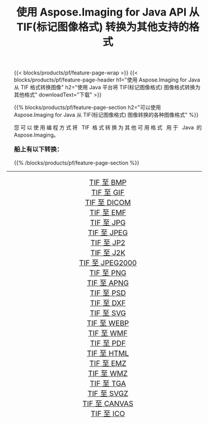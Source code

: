 ﻿---
title: 使用 Aspose.Imaging for Java API 从 TIF(标记图像格式) 转换为其他支持的格式 
weight: 3920
url: /zh-hans/java/conversion/from/tif/ 
lang: zh-hans
langdirlevel: 2
locales: zh-hans,ja,it,ru,de,es,fr,nl,id,lt,pl,pt,vi,tr,ko,zh-hant,ar,hi,th,sv,cs,uk,he
description: Aspose.Imaging 可以使用 Java 平台轻松地将 TIF(标记图像格式) 转换为其他格式
---

{{< blocks/products/pf/feature-page-wrap >}}
{{< blocks/products/pf/feature-page-header h1="使用 Aspose.Imaging for Java 从 TIF 格式转换图像" h2="使用 Java 平台将 TIF(标记图像格式) 图像格式转换为其他格式" downloadText="下载" >}}


{{% blocks/products/pf/feature-page-section  h2="可以使用 Aspose.Imaging for Java 从 TIF(标记图像格式) 图像转换的各种图像格式" %}}
<p align=justify>您可以使用编程方式将 TIF 格式转换为其他可用格式
用于 Java 的 Aspose.Imaging。 </p>
<h3 style="margin-top:16px;">
船上有以下转换：
</h3>
{{% /blocks/products/pf/feature-page-section %}}
<div class="container-fluid productfamilypage bg-gray">
    <div class="convertypes bg-gray agp-content section">
        <div class="container">
		<hr style="margin-left:-20px;"/>
		<div class="row other-converters" style="gap: 10px;font-size: 19px;text-align:center;">
		    <div class='col-md-3 other-converter remove-lp remove-rp'><a href="/imaging/zh-hans/java/conversion/tif-to-bmp/" style="padding:15px;">TIF 至 BMP</a></div><div class='col-md-3 other-converter remove-lp remove-rp'><a href="/imaging/zh-hans/java/conversion/tif-to-gif/" style="padding:15px;">TIF 至 GIF</a></div><div class='col-md-3 other-converter remove-lp remove-rp'><a href="/imaging/zh-hans/java/conversion/tif-to-dicom/" style="padding:15px;">TIF 至 DICOM</a></div><div class='col-md-3 other-converter remove-lp remove-rp'><a href="/imaging/zh-hans/java/conversion/tif-to-emf/" style="padding:15px;">TIF 至 EMF</a></div><div class='col-md-3 other-converter remove-lp remove-rp'><a href="/imaging/zh-hans/java/conversion/tif-to-jpg/" style="padding:15px;">TIF 至 JPG</a></div><div class='col-md-3 other-converter remove-lp remove-rp'><a href="/imaging/zh-hans/java/conversion/tif-to-jpeg/" style="padding:15px;">TIF 至 JPEG</a></div><div class='col-md-3 other-converter remove-lp remove-rp'><a href="/imaging/zh-hans/java/conversion/tif-to-jp2/" style="padding:15px;">TIF 至 JP2</a></div><div class='col-md-3 other-converter remove-lp remove-rp'><a href="/imaging/zh-hans/java/conversion/tif-to-j2k/" style="padding:15px;">TIF 至 J2K</a></div><div class='col-md-3 other-converter remove-lp remove-rp'><a href="/imaging/zh-hans/java/conversion/tif-to-jpeg2000/" style="padding:15px;">TIF 至 JPEG2000</a></div><div class='col-md-3 other-converter remove-lp remove-rp'><a href="/imaging/zh-hans/java/conversion/tif-to-png/" style="padding:15px;">TIF 至 PNG</a></div><div class='col-md-3 other-converter remove-lp remove-rp'><a href="/imaging/zh-hans/java/conversion/tif-to-apng/" style="padding:15px;">TIF 至 APNG</a></div><div class='col-md-3 other-converter remove-lp remove-rp'><a href="/imaging/zh-hans/java/conversion/tif-to-psd/" style="padding:15px;">TIF 至 PSD</a></div><div class='col-md-3 other-converter remove-lp remove-rp'><a href="/imaging/zh-hans/java/conversion/tif-to-dxf/" style="padding:15px;">TIF 至 DXF</a></div><div class='col-md-3 other-converter remove-lp remove-rp'><a href="/imaging/zh-hans/java/conversion/tif-to-svg/" style="padding:15px;">TIF 至 SVG</a></div><div class='col-md-3 other-converter remove-lp remove-rp'><a href="/imaging/zh-hans/java/conversion/tif-to-webp/" style="padding:15px;">TIF 至 WEBP</a></div><div class='col-md-3 other-converter remove-lp remove-rp'><a href="/imaging/zh-hans/java/conversion/tif-to-wmf/" style="padding:15px;">TIF 至 WMF</a></div><div class='col-md-3 other-converter remove-lp remove-rp'><a href="/imaging/zh-hans/java/conversion/tif-to-pdf/" style="padding:15px;">TIF 至 PDF</a></div><div class='col-md-3 other-converter remove-lp remove-rp'><a href="/imaging/zh-hans/java/conversion/tif-to-html/" style="padding:15px;">TIF 至 HTML</a></div><div class='col-md-3 other-converter remove-lp remove-rp'><a href="/imaging/zh-hans/java/conversion/tif-to-emz/" style="padding:15px;">TIF 至 EMZ</a></div><div class='col-md-3 other-converter remove-lp remove-rp'><a href="/imaging/zh-hans/java/conversion/tif-to-wmz/" style="padding:15px;">TIF 至 WMZ</a></div><div class='col-md-3 other-converter remove-lp remove-rp'><a href="/imaging/zh-hans/java/conversion/tif-to-tga/" style="padding:15px;">TIF 至 TGA</a></div><div class='col-md-3 other-converter remove-lp remove-rp'><a href="/imaging/zh-hans/java/conversion/tif-to-svgz/" style="padding:15px;">TIF 至 SVGZ</a></div><div class='col-md-3 other-converter remove-lp remove-rp'><a href="/imaging/zh-hans/java/conversion/tif-to-canvas/" style="padding:15px;">TIF 至 CANVAS</a></div><div class='col-md-3 other-converter remove-lp remove-rp'><a href="/imaging/zh-hans/java/conversion/tif-to-ico/" style="padding:15px;">TIF 至 ICO</a></div>
                </div>
        </div>
    </div>
</div>
<br/>

